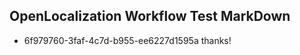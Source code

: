 ## OpenLocalization Workflow Test MarkDown

* 6f979760-3faf-4c7d-b955-ee6227d1595a 
thanks!



<!--HONumber=Jan16_HO4-->
